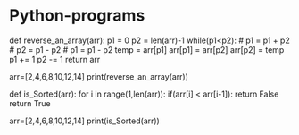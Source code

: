 # Python-programs

def reverse_an_array(arr):
    p1 = 0
    p2 = len(arr)-1
    while(p1<p2):
        # p1 = p1 + p2
        # p2 = p1 - p2
        # p1 = p1 - p2
        temp = arr[p1]
        arr[p1] = arr[p2]
        arr[p2] = temp
        p1 += 1
        p2 -= 1
    return arr
    

arr=[2,4,6,8,10,12,14]
print(reverse_an_array(arr)) 


def is_Sorted(arr):
    for i in range(1,len(arr)):
        if(arr[i] < arr[i-1]):
            return False
    return True
       
       
arr=[2,4,6,8,10,12,14]
print(is_Sorted(arr))
